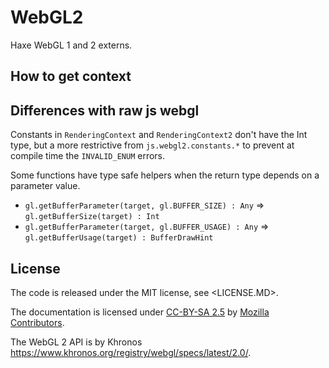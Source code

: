 # WebGL2

Haxe WebGL 1 and 2 externs.

## How to get context

## Differences with raw js webgl

Constants in `RenderingContext` and `RenderingContext2` don't have the Int type, but a more restrictive from `js.webgl2.constants.*` to prevent at compile time the `INVALID_ENUM` errors.

Some functions have type safe helpers when the return type depends on a parameter value.
* `gl.getBufferParameter(target, gl.BUFFER_SIZE) : Any` => `gl.getBufferSize(target) : Int`
* `gl.getBufferParameter(target, gl.BUFFER_USAGE) : Any` => `gl.getBufferUsage(target) : BufferDrawHint`

## License

The code is released under the MIT license, see <LICENSE.MD>.

The documentation is licensed under [CC-BY-SA 2.5](https://creativecommons.org/licenses/by-sa/2.5/) by [Mozilla Contributors](https://developer.mozilla.org/en-US/docs/Web/API/WebGL_API).

The WebGL 2 API is by Khronos <https://www.khronos.org/registry/webgl/specs/latest/2.0/>.
